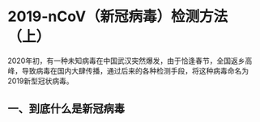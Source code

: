 # 2019-nCoV（新冠病毒）检测方法（上）

2020年初，有一种未知病毒在中国武汉突然爆发，由于恰逢春节，全国返乡高峰，导致病毒在国内大肆传播，通过后来的各种检测手段，将这种病毒命名为2019新型冠状病毒。

## 一、到底什么是新冠病毒

